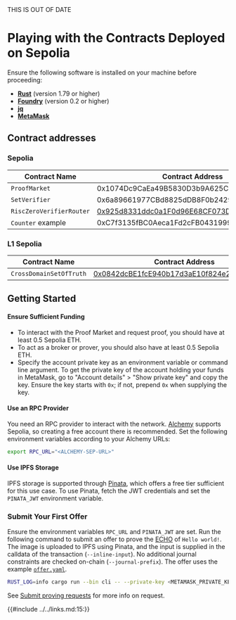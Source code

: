 <div class="warning">
THIS IS OUT OF DATE
</div>

# Playing with the Contracts Deployed on Sepolia

Ensure the following software is installed on your machine before proceeding:

- **[Rust](https://www.rust-lang.org/tools/install)** (version 1.79 or higher)
- **[Foundry](https://book.getfoundry.sh/getting-started/installation)** (version 0.2 or higher)
- **[jq](https://jqlang.github.io/jq/download/)**
- **[MetaMask](https://metamask.io/download/)**

## Contract addresses

### Sepolia

| Contract Name            | Contract Address                                                                                                              |
| ------------------------ | ----------------------------------------------------------------------------------------------------------------------------- |
| `ProofMarket`            | 0x1074Dc9CaEa49B5830D3b9A625CdEA9C1038FC45 <!-- TODO link to contract -->                                                     |
| `SetVerifier`            | 0x6a89661977CBd8825dDB8F0b2429eBf773444dFa <!-- TODO link to contract -->                                                     |
| `RiscZeroVerifierRouter` | [0x925d8331ddc0a1F0d96E68CF073DFE1d92b69187](https://sepolia.etherscan.io/address/0x925d8331ddc0a1F0d96E68CF073DFE1d92b69187) |
| `Counter` example        | 0xC7f3135fBC0Aeca1Fd2cFB04319996efea53Eb7a <!-- TODO link to contract -->                                                     |

### L1 Sepolia

| Contract Name           | Contract Address                                                                                                              |
| ----------------------- | ----------------------------------------------------------------------------------------------------------------------------- |
| `CrossDomainSetOfTruth` | [0x0842dcBE1fcE940b17d3aE10f824e264107a0446](https://sepolia.etherscan.io/address/0x0842dcBE1fcE940b17d3aE10f824e264107a0446) |

## Getting Started

#### Ensure Sufficient Funding

- To interact with the Proof Market and request proof, you should have at least 0.5 Sepolia ETH.
- To act as a broker or prover, you should also have at least 0.5 Sepolia ETH.
- Specify the account private key as an environment variable or command line argument. To get the private key of the account holding your funds in MetaMask, go to "Account details" > "Show private key" and copy the key. Ensure the key starts with `0x`; if not, prepend `0x` when supplying the key.

#### Use an RPC Provider

You need an RPC provider to interact with the network. [Alchemy](https://www.alchemy.com/) supports Sepolia, so creating a free account there is recommended. Set the following environment variables according to your Alchemy URLs:

```bash
export RPC_URL="<ALCHEMY-SEP-URL>"
```

#### Use IPFS Storage

IPFS storage is supported through [Pinata](https://www.pinata.cloud/), which offers a free tier sufficient for this use case. To use Pinata, fetch the JWT credentials and set the `PINATA_JWT` environment variable.

### Submit Your First Offer

Ensure the environment variables `RPC_URL` and `PINATA_JWT` are set. Run the following command to submit an offer to prove the [ECHO](https://github.com/boundless-xyz/boundless/blob/main/crates/guest/echo/echo/src/main.rs) of `Hello world!`. The image is uploaded to IPFS using Pinata, and the input is supplied in the calldata of the transaction (`--inline-input`). No additional journal constraints are checked on-chain (`--journal-prefix`). The offer uses the example [`offer.yaml`](https://github.com/boundless-xyz/boundless/blob/main/offer.yaml).

```bash
RUST_LOG=info cargo run --bin cli -- --private-key <METAMASK_PRIVATE_KEY> --proof-market-address 0x1074Dc9CaEa49B5830D3b9A625CdEA9C1038FC45 submit-offer --input "Hello world!" --inline-input --encode-input --journal-prefix "" offer.yaml
```

See [Submit proving requests][page-requestor-request] for more info on request.

<!-- 🔗 Reference Style -->

{{#include ../../links.md:15:}}

[page-requestor-request]: ../../requestor-manual/proving_request.md
